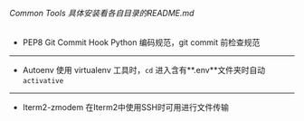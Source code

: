 ###### Common Tools  具体安装看各自目录的README.md
- PEP8 Git Commit Hook
Python 编码规范，git commit 前检查规范

------------
- Autoenv
使用 virtualenv 工具时，`cd` 进入含有**.env**文件夹时自动 `activative`

------------

- Iterm2-zmodem
在Iterm2中使用SSH时可用进行文件传输

